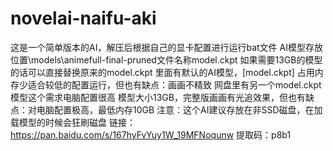# novelai-naifu-aki
这是一个简单版本的AI，解压后根据自己的显卡配置进行运行bat文件
AI模型存放位置\models\animefull-final-pruned文件名称model.ckpt
如果需要13GB的模型的话可以直接替换原来的model.ckpt
里面有默认的AI模型，[model.ckpt]  占用内存少适合较低的配置运行，但也有缺点：画画不精致
网盘里有另一个model.ckpt模型这个需求电脑配置很高 模型大小13GB，完整版画画有光追效果，但也有缺点：对电脑配置极高，最低内存10GB
注意：这个AI建议存放在非SSD磁盘，在加载模型的时候会狂刷磁盘
链接：https://pan.baidu.com/s/167hyFvYuy1W_19MFNoqunw
提取码：p8b1
